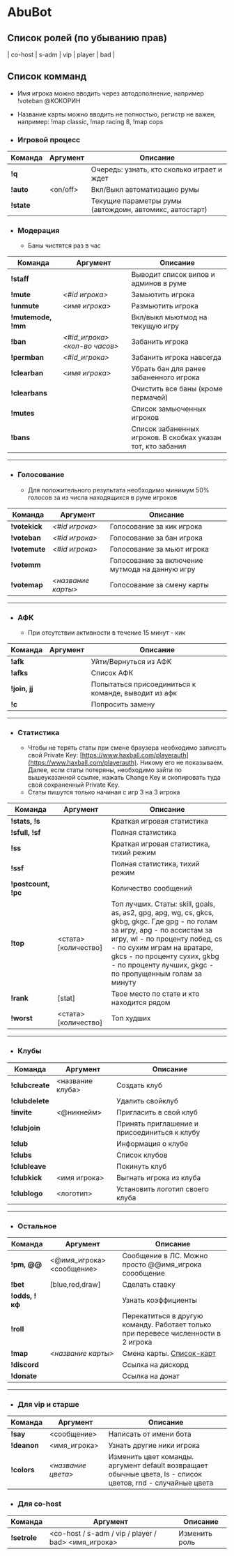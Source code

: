 # AbuBot

## Список ролей (по убыванию прав)
| co-host       | s-adm      | vip | player | bad | 

## Список комманд
 * Имя игрока можно вводить через автодополнение, например !voteban @КОКОРИН
 * Название карты можно вводить не полностью, регистр не важен, например: !map classic, !map racing 8, !map cops
 
* ###  Игровой процесс

| Команда       | Аргумент      | Описание |
| ------------- | ------------- |----------|
| **!q**  |   | Очередь: узнать, кто сколько играет и ждет |
| **!auto**   | <on/off>  | Вкл/Выкл автоматизацию румы     |
| **!state**  | | Текущие параметры румы (автождоин, автомикс, автостарт) |
 
* ###  Модерация
  * Баны чистятся раз в час

| Команда       | Аргумент      | Описание |
| ------------- | ------------- |----------|
| **!staff**  |   | Выводит список випов и админов в руме         |
| **!mute**  | _<#id игрока>_  | Замьютить игрока                 |
| **!unmute**  | _<имя игрока>_  | Размьютить игрока              |
| **!mutemode, !mm**  |   | Вкл/выкл мьютмод на текущую игру      |
| **!ban**  | _<#id_игрока> <кол-во часов>_  | Забанить игрока    |
| **!permban**  | _<#id_игрока>_  | Забанить игрока навсегда      |
| **!clearban**  | _<имя игрока>_  | Убрать бан для ранее забаненного игрока |
| **!clearbans**  |   | Очистить все баны (кроме пермачей)        |
| **!mutes**  |   | Список замьюченных игроков         |
| **!bans**  |   | Список забаненных игроков. В скобках указан тот, кто забанил |

***

* ###  Голосование
  * Для положительного результата необходимо минимум 50% голосов за из числа находящихся в руме игроков

| Команда       | Аргумент      | Описание |
| ------------- | ------------- |----------|
| **!votekick**  | _<#id игрока>_  | Голосование за кик игрока         |
| **!voteban**  | _<#id игрока>_  | Голосование за бан игрока         |
| **!votemute**  | _<#id игрока>_  | Голосование за мьют игрока         |
| **!votemm**  |   | Голосование за включение мутмода на данную игру         |
| **!votemap**  | _<название карты>_  | Голосование за смену карты         |

***

* ###  АФК
  * При отсутствии активности в течение 15 минут - кик

| Команда       | Аргумент      | Описание |
| ------------- | ------------- |----------|
| **!afk**  |  | Уйти/Вернуться из АФК |
| **!afks**  |  | Список АФК |
| **!join, jj**  |   | Попытаться присоединиться к команде, выводит из афк |
| **!c**  |   | Попросить замену  |

***

* ###  Статистика
  * Чтобы не терять статы при смене браузера необходимо записать свой Private Key: [https://www.haxball.com/playerauth](https://www.haxball.com/playerauth). Никому его не показываем. Далее, если статы потеряны, необходимо зайти по вышеуказанной ссылке, нажать Change Key и скопировать туда свой сохраненный Private Key.
  * Статы пишутся только начиная с игр 3 на 3 игрока

| Команда       | Аргумент      | Описание |
| ------------- | ------------- |----------|
| **!stats, !s**  |   | Краткая игровая статистика  |
| **!sfull, !sf**  |   | Полная статистика |
| **!ss**  |  | Краткая игровая статистика, тихий режим  |
| **!ssf**  |  | Полная статистика, тихий режим  |
| **!postcount, !pc**  |   | Количество сообщений        |
| **!top**  | <стата> [количество] | Топ лучших. Статы: skill, goals, as, as2, gpg, apg, wg, cs, gkcs, gkbg, gkgc. Где gpg - по голам за игру, apg - по ассистам за игру, wl - по проценту побед, cs - по сухим играм на вратаре, gkcs - по проценту сухих, gkbg - по проценту лучших, gkgc - по пропущенным голам за минуту  |
| **!rank**  | [stat]  | Твое место по стате и кто находится рядом  |
| **!worst**  | <стата> [количество] | Топ худших |

***

* ###  Клубы
| Команда       | Аргумент      | Описание |
| ------------- | ------------- |----------|
| **!clubcreate**  | <название клуба> | Создать клуб  |
| **!clubdelete**  |                  | Удалить свойклуб  |
| **!invite**      | <@никнейм>       | Пригласить в свой клуб |
| **!clubjoin**    |                  | Принять приглашение и присоединиться к клубу |
| **!club**        |                  | Информация о клубе |
| **!clubs**       |                  | Список клубов |
| **!clubleave**   |                  | Покинуть клуб |
| **!clubkick**    | <имя игрока>     | Выгнать игрока из клуба |
| **!clublogo**    | <логотип>        | Установить логотип своего клуба |


***

* ###  Остальное
| Команда       | Аргумент      | Описание |
| ------------- | ------------- |----------|
| **!pm, @@**  | <@имя_игрока> <сообщение> | Сообщение в ЛС. Можно просто @@имя_игрока соообщение  |
| **!bet**  | [blue,red,draw]  | Сделать ставку       |
| **!odds, !кф**  |  | Узнать коэффициенты       |
| **!roll**  |   | Перекатиться в другую команду. Работает только при перевесе численности в 2 игрока       |
| **!map**  | _<название карты>_  | Смена карты. [Список-карт](https://github.com/syrnique/AbuBot/wiki/Список-карт)         |
| **!discord**  |   | Ссылка на дискорд         |
| **!donate**  |   | Ссылка на донат         |

***

* ###  Для vip и старше
| Команда       | Аргумент      | Описание |
| ------------- | ------------- |----------|
| **!say**  | <сообщение>  | Написать от имени бота      |
| **!deanon**  | <имя_игрока> | Узнать другие ники игрока       |
| **!colors**  | _<название цвета>_  | Изменить цвет команды. аргумент default возвращает обычные цвета, ls - список цветов, rnd - случайные цвета        |

* ###  Для co-host
| Команда       | Аргумент      | Описание |
| ------------- | ------------- |----------|
| **!setrole**  | <co-host / s-adm / vip / player / bad> <имя_игрока> | Изменить роль      |
